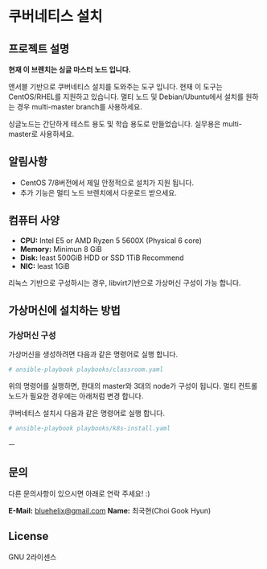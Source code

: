 # 쿠버네티스 설치



## 프로젝트 설명

**현재 이 브렌치는 싱글 마스터 노드 입니다.**

앤서블 기반으로 쿠버네티스 설치를 도와주는 도구 입니다. 현재 이 도구는 CentOS/RHEL를 지원하고 있습니다.
멀티 노드 및 Debian/Ubuntu에서 설치를 원하는 경우 multi-master branch를 사용하세요.

싱글노드는 간단하게 테스트 용도 및 학습 용도로 만들었습니다. 
실무용은 multi-master로 사용하세요.


## 알림사항

- CentOS 7/8버전에서 제일 안정적으로 설치가 지원 됩니다.
- 추가 기능은 멀티 노드 브렌치에서 다운로드 받으세요. 
  
## 컴퓨터 사양

* **CPU:** Intel E5 or AMD Ryzen 5 5600X (Physical 6 core)
* **Memory:** Minimun 8 GiB
* **Disk:** least 500GiB HDD or SSD 1TiB Recommend
* **NIC:** least 1GiB 

리눅스 기반으로 구성하시는 경우, libvirt기반으로 가상머신 구성이 가능 합니다. 

## 가상머신에 설치하는 방법

### 가상머신 구성

가상머신을 생성하려면 다음과 같은 명령어로 실행 합니다.

```bash
# ansible-playbook playbooks/classroom.yaml
```

위의 명령어를 실행하면, 한대의 master와 3대의 node가 구성이 됩니다. 멀티 컨트롤노드가 필요한 경우에는 아래처럼 변경 합니다.

쿠버네티스 설치시 다음과 같은 명령어로 실행 합니다.

```bash
# ansible-playbook playbooks/k8s-install.yaml
```
ㅡ 
## 문의

다른 문의사항이 있으시면 아래로 연락 주세요! :)

**E-Mail:** <bluehelix@gmail.com>
**Name:** 최국현(Choi Gook Hyun)

## License

GNU 2라이센스
